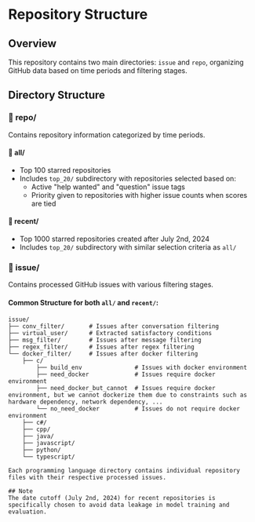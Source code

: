 # Repository Structure

## Overview
This repository contains two main directories: `issue` and `repo`, organizing GitHub data based on time periods and filtering stages.

## Directory Structure

### 📁 repo/
Contains repository information categorized by time periods.

#### 📂 all/
- Top 100 starred repositories
- Includes `top_20/` subdirectory with repositories selected based on:
  - Active "help wanted" and "question" issue tags
  - Priority given to repositories with higher issue counts when scores are tied

#### 📂 recent/
- Top 1000 starred repositories created after July 2nd, 2024
- Includes `top_20/` subdirectory with similar selection criteria as `all/`

### 📁 issue/
Contains processed GitHub issues with various filtering stages.

#### Common Structure for both `all/` and `recent/`:
```text
issue/
├── conv_filter/       # Issues after conversation filtering
├── virtual_user/      # Extracted satisfactory conditions
├── msg_filter/        # Issues after message filtering
├── regex_filter/      # Issues after regex filtering
└── docker_filter/     # Issues after docker filtering
    ├── c/
        ├── build_env               # Issues with docker environment
        ├── need_docker             # Issues require docker environment
        ├── need_docker_but_cannot  # Issues require docker environment, but we cannot dockerize them due to constraints such as hardware dependency, network dependency, ...
        └── no_need_docker          # Issues do not require docker environment
    ├── c#/
    ├── cpp/
    ├── java/
    ├── javascript/
    ├── python/
    └── typescript/

Each programming language directory contains individual repository files with their respective processed issues.

## Note
The date cutoff (July 2nd, 2024) for recent repositories is specifically chosen to avoid data leakage in model training and evaluation.